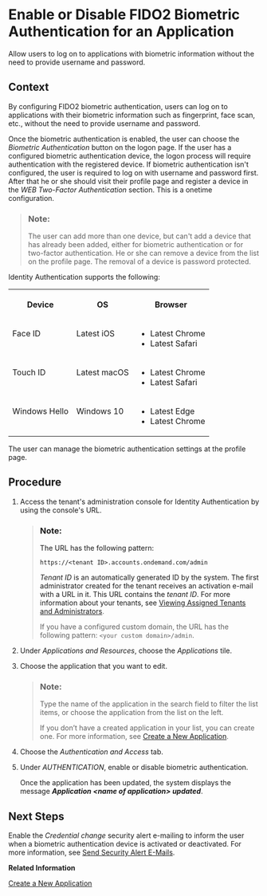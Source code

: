 <!-- loioebf830604b334e09a0b0a7d553f4bd9f -->

# Enable or Disable FIDO2 Biometric Authentication for an Application

Allow users to log on to applications with biometric information without the need to provide username and password.



<a name="loioebf830604b334e09a0b0a7d553f4bd9f__context_sb5_44x_zqb"/>

## Context

By configuring FIDO2 biometric authentication, users can log on to applications with their biometric information such as fingerprint, face scan, etc., without the need to provide username and password.

Once the biometric authentication is enabled, the user can choose the *Biometric Authentication* button on the logon page. If the user has a configured biometric authentication device, the logon process will require authentication with the registered device. If biometric authentication isn't configured, the user is required to log on with username and password first. After that he or she should visit their profile page and register a device in the *WEB Two-Factor Authentication* section. This is a onetime configuration.

> ### Note:  
> The user can add more than one device, but can't add a device that has already been added, either for biometric authentication or for two-factor authentication. He or she can remove a device from the list on the profile page. The removal of a device is password protected.

Identity Authentication supports the following:


<table>
<tr>
<th valign="top">

Device



</th>
<th valign="top">

OS



</th>
<th valign="top">

Browser



</th>
</tr>
<tr>
<td valign="top">

Face ID



</td>
<td valign="top">

Latest iOS



</td>
<td valign="top">

-   Latest Chrome
-   Latest Safari



</td>
</tr>
<tr>
<td valign="top">

Touch ID



</td>
<td valign="top">

Latest macOS



</td>
<td valign="top">

-   Latest Chrome
-   Latest Safari



</td>
</tr>
<tr>
<td valign="top">

Windows Hello



</td>
<td valign="top">

Windows 10



</td>
<td valign="top">

-   Latest Edge
-   Latest Chrome



</td>
</tr>
</table>

The user can manage the biometric authentication settings at the profile page.



## Procedure

1.  Access the tenant's administration console for Identity Authentication by using the console's URL.

    > ### Note:  
    > The URL has the following pattern:
    > 
    > `https://<tenant ID>.accounts.ondemand.com/admin`
    > 
    > *Tenant ID* is an automatically generated ID by the system. The first administrator created for the tenant receives an activation e-mail with a URL in it. This URL contains the *tenant ID*. For more information about your tenants, see [Viewing Assigned Tenants and Administrators](../viewing-assigned-tenants-and-administrators-f56e6f2.md).
    > 
    > If you have a configured custom domain, the URL has the following pattern: `<your custom domain>/admin`.

2.  Under *Applications and Resources*, choose the *Applications* tile.

3.  Choose the application that you want to edit.

    > ### Note:  
    > Type the name of the application in the search field to filter the list items, or choose the application from the list on the left.
    > 
    > If you don’t have a created application in your list, you can create one. For more information, see [Create a New Application](create-a-new-application-0d4b255.md).

4.  Choose the *Authentication and Access* tab.

5.  Under *AUTHENTICATION*, enable or disable biometric authentication.

    Once the application has been updated, the system displays the message ***Application <name of application\> updated***.




<a name="loioebf830604b334e09a0b0a7d553f4bd9f__postreq_lhn_f2r_brb"/>

## Next Steps

Enable the *Credential change* security alert e-mailing to inform the user when a biometric authentication device is activated or deactivated. For more information, see [Send Security Alert E-Mails](send-security-alert-e-mails-c977464.md).

**Related Information**  


[Create a New Application](create-a-new-application-0d4b255.md "You can create a new application and customize it to comply with your company requirements.")

